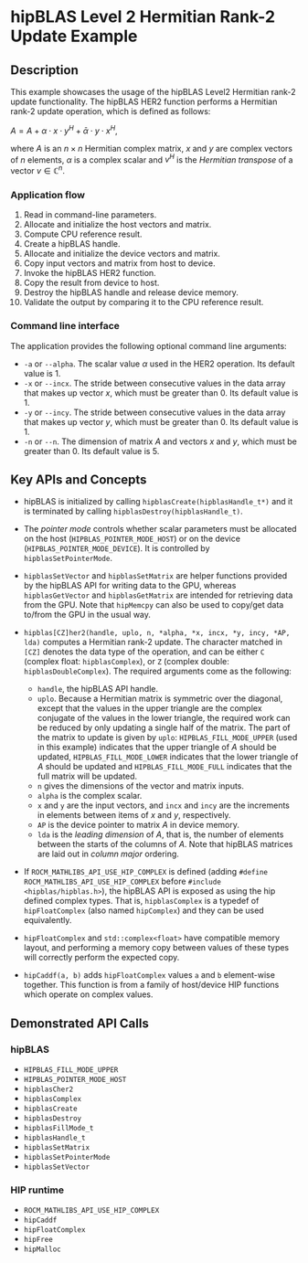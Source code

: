 # hipBLAS Level 2 Hermitian Rank-2 Update Example

## Description
This example showcases the usage of the hipBLAS Level2 Hermitian rank-2 update functionality. The hipBLAS HER2 function performs a Hermitian rank-2 update operation, which is defined as follows:

$A = A + \alpha\cdot x\cdot y^H + \bar\alpha \cdot y \cdot x^H$,

where $A$ is an $n \times n$ Hermitian complex matrix, $x$ and $y$ are complex vectors of $n$ elements, $\alpha$ is a complex scalar and $v^H$ is the _Hermitian transpose_ of a vector $v \in \mathbb{C}^n$.

### Application flow
1. Read in command-line parameters.
2. Allocate and initialize the host vectors and matrix.
3. Compute CPU reference result.
4. Create a hipBLAS handle.
5. Allocate and initialize the device vectors and matrix.
6. Copy input vectors and matrix from host to device.
6. Invoke the hipBLAS HER2 function.
7. Copy the result from device to host.
8. Destroy the hipBLAS handle and release device memory.
9. Validate the output by comparing it to the CPU reference result.

### Command line interface
The application provides the following optional command line arguments:
- `-a` or `--alpha`. The scalar value $\alpha$ used in the HER2 operation. Its default value is 1.
- `-x` or `--incx`. The stride between consecutive values in the data array that makes up vector $x$, which must be greater than 0. Its default value is 1.
- `-y` or `--incy`. The stride between consecutive values in the data array that makes up vector $y$, which must be greater than 0. Its default value is 1.
- `-n` or `--n`. The dimension of matrix $A$ and vectors $x$ and $y$, which must be greater than 0. Its default value is 5.

## Key APIs and Concepts
- hipBLAS is initialized by calling `hipblasCreate(hipblasHandle_t*)` and it is terminated by calling `hipblasDestroy(hipblasHandle_t)`.
- The _pointer mode_ controls whether scalar parameters must be allocated on the host (`HIPBLAS_POINTER_MODE_HOST`) or on the device (`HIPBLAS_POINTER_MODE_DEVICE`). It is controlled by `hipblasSetPointerMode`.
- `hipblasSetVector` and `hipblasSetMatrix` are helper functions provided by the hipBLAS API for writing data to the GPU, whereas `hipblasGetVector` and `hipblasGetMatrix` are intended for retrieving data from the GPU. Note that `hipMemcpy` can also be used to copy/get data to/from the GPU in the usual way.
- `hipblas[CZ]her2(handle, uplo, n, *alpha, *x, incx, *y, incy, *AP, lda)` computes a Hermitian rank-2 update. The character matched in `[CZ]` denotes the data type of the operation, and can be either `C` (complex float: `hipblasComplex`), or `Z` (complex double: `hipblasDoubleComplex`). The required arguments come as the following:
    - `handle`, the hipBLAS API handle.
    - `uplo`. Because a Hermitian matrix is symmetric over the diagonal, except that the values in the upper triangle are the complex conjugate of the values in the lower triangle, the required work can be reduced by only updating a single half of the matrix. The part of the matrix to update is given by `uplo`: `HIPBLAS_FILL_MODE_UPPER` (used in this example) indicates that the upper triangle of $A$ should be updated, `HIPBLAS_FILL_MODE_LOWER` indicates that the lower triangle of $A$ should be updated and `HIPBLAS_FILL_MODE_FULL` indicates that the full matrix will be updated.
    - `n` gives the dimensions of the vector and matrix inputs.
    - `alpha` is the complex scalar.
    - `x` and `y` are the input vectors, and `incx` and `incy` are the increments in elements between items of $x$ and $y$, respectively.
    - `AP` is the device pointer to matrix $A$ in device memory.
    - `lda` is the _leading dimension_ of $A$, that is, the number of elements between the starts of the columns of $A$. Note that hipBLAS matrices are laid out in _column major_ ordering.

- If `ROCM_MATHLIBS_API_USE_HIP_COMPLEX` is defined (adding `#define ROCM_MATHLIBS_API_USE_HIP_COMPLEX` before `#include <hipblas/hipblas.h>`), the hipBLAS API is exposed as using the hip defined complex types. That is, `hipblasComplex` is a typedef of `hipFloatComplex` (also named `hipComplex`) and they can be used equivalently.
- `hipFloatComplex` and `std::complex<float>` have compatible memory layout, and performing a memory copy between values of these types will correctly perform the expected copy.
- `hipCaddf(a, b)` adds `hipFloatComplex` values `a` and `b` element-wise together. This function is from a family of host/device HIP functions which operate on complex values.

## Demonstrated API Calls

### hipBLAS
- `HIPBLAS_FILL_MODE_UPPER`
- `HIPBLAS_POINTER_MODE_HOST`
- `hipblasCher2`
- `hipblasComplex`
- `hipblasCreate`
- `hipblasDestroy`
- `hipblasFillMode_t`
- `hipblasHandle_t`
- `hipblasSetMatrix`
- `hipblasSetPointerMode`
- `hipblasSetVector`

### HIP runtime
- `ROCM_MATHLIBS_API_USE_HIP_COMPLEX`
- `hipCaddf`
- `hipFloatComplex`
- `hipFree`
- `hipMalloc`

